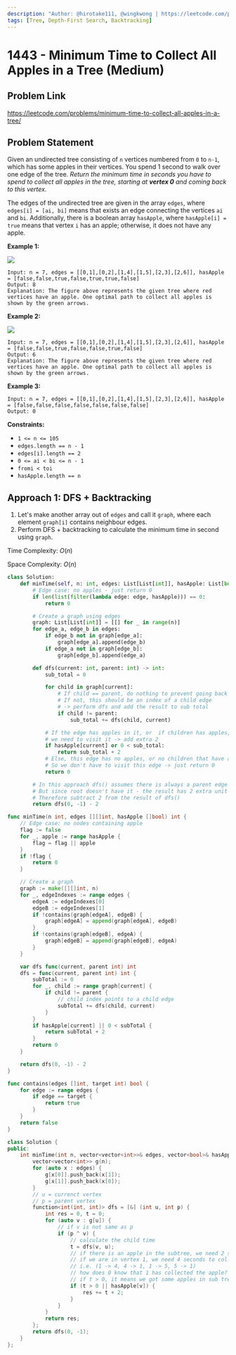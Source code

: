 ```yaml
---
description: "Author: @hirotake111, @wingkwong | https://leetcode.com/problems/minimum-time-to-collect-all-apples-in-a-tree/"
tags: [Tree, Depth-First Search, Backtracking]
---
```


# 1443 - Minimum Time to Collect All Apples in a Tree (Medium)

## Problem Link

https://leetcode.com/problems/minimum-time-to-collect-all-apples-in-a-tree/

## Problem Statement

Given an undirected tree consisting of `n` vertices numbered from `0` to `n-1`, which has some apples in their vertices. You spend 1 second to walk over one edge of the tree. _Return the minimum time in seconds you have to spend to collect all apples in the tree, starting at **vertex 0** and coming back to this vertex._

The edges of the undirected tree are given in the array `edges`, where `edges[i] = [ai, bi]` means that exists an edge connecting the vertices `ai` and `bi`. Additionally, there is a boolean array `hasApple`, where `hasApple[i] = true` means that vertex `i` has an apple; otherwise, it does not have any apple.

**Example 1:**

![](https://assets.leetcode.com/uploads/2020/04/23/min_time_collect_apple_1.png)

```
Input: n = 7, edges = [[0,1],[0,2],[1,4],[1,5],[2,3],[2,6]], hasApple = [false,false,true,false,true,true,false]
Output: 8
Explanation: The figure above represents the given tree where red vertices have an apple. One optimal path to collect all apples is shown by the green arrows.
```

**Example 2:**

![](https://assets.leetcode.com/uploads/2020/04/23/min_time_collect_apple_2.png)

```
Input: n = 7, edges = [[0,1],[0,2],[1,4],[1,5],[2,3],[2,6]], hasApple = [false,false,true,false,false,true,false]
Output: 6
Explanation: The figure above represents the given tree where red vertices have an apple. One optimal path to collect all apples is shown by the green arrows.
```

**Example 3:**

```
Input: n = 7, edges = [[0,1],[0,2],[1,4],[1,5],[2,3],[2,6]], hasApple = [false,false,false,false,false,false,false]
Output: 0
```

**Constraints:**

- `1 <= n <= 105`
- `edges.length == n - 1`
- `edges[i].length == 2`
- `0 <= ai < bi <= n - 1`
- `fromi < toi`
- `hasApple.length == n`

## Approach 1: DFS + Backtracking

1. Let's make another array out of `edges` and call it `graph`, where each element `graph[i]` contains neighbour edges.
2. Perform DFS + backtracking to calculate the minimum time in second using `graph`.

Time Complexity: $O(n)$

Space Complexity: $O(n)$

<Tabs>

<TabItem value="py" label="Python">
<SolutionAuthor name="@hirotake111"/>

```py
class Solution:
    def minTime(self, n: int, edges: List[List[int]], hasApple: List[bool]) -> int:
        # Edge case: no apples - just return 0
        if len(list(filter(lambda edge: edge, hasApple))) == 0:
            return 0

        # Create a graph using edges
        graph: List[List[int]] = [[] for _ in range(n)]
        for edge_a, edge_b in edges:
            if edge_b not in graph[edge_a]:
                graph[edge_a].append(edge_b)
            if edge_a not in graph[edge_b]:
                graph[edge_b].append(edge_a)

        def dfs(current: int, parent: int) -> int:
            sub_total = 0

            for child in graph[current]:
                # If child == parent, do nothing to prevent going back to the parent
                # If not, this should be an index of a child edge
                # -> perform dfs and add the result to sub total
                if child != parent:
                    sub_total += dfs(child, current)

            # If the edge has apples in it, or  if children has apples,
            # we need to visit it -> add extra 2
            if hasApple[current] or 0 < sub_total:
                return sub_total + 2
            # Else, this edge has no apples, or no children that have apples.
            # So we don't have to visit this edge -> just return 0
            return 0

        # In this approach dfs() assumes there is always a parent edge connected to it.
        # But since root doesn't have it - the result has 2 extra unit of seconds.
        # Therefore subtract 2 from the result of dfs()
        return dfs(0, -1) - 2
```

</TabItem>

<TabItem value="go" label="Go">
<SolutionAuthor name="@hirotake111"/>

```go
func minTime(n int, edges [][]int, hasApple []bool) int {
	// Edge case: no nodes containing apple
	flag := false
	for _, apple := range hasApple {
		flag = flag || apple
	}
	if !flag {
		return 0
	}

	// Create a graph
	graph := make([][]int, n)
	for _, edgeIndexes := range edges {
		edgeA := edgeIndexes[0]
		edgeB := edgeIndexes[1]
		if !contains(graph[edgeA], edgeB) {
			graph[edgeA] = append(graph[edgeA], edgeB)
		}
		if !contains(graph[edgeB], edgeA) {
			graph[edgeB] = append(graph[edgeB], edgeA)
		}
	}

	var dfs func(current, parent int) int
	dfs = func(current, parent int) int {
		subTotal := 0
		for _, child := range graph[current] {
			if child != parent {
				// child index points to a child edge
				subTotal += dfs(child, current)
			}
		}
		if hasApple[current] || 0 < subTotal {
			return subTotal + 2
		}
		return 0
	}

	return dfs(0, -1) - 2
}

func contains(edges []int, target int) bool {
	for edge := range edges {
		if edge == target {
			return true
		}
	}
	return false
}

```

</TabItem>

<TabItem value="cpp" label="C++">
<SolutionAuthor name="@wingkwong"/>

```cpp
class Solution {
public:
    int minTime(int n, vector<vector<int>>& edges, vector<bool>& hasApple) {
        vector<vector<int>> g(n);
        for (auto x : edges) {
            g[x[0]].push_back(x[1]);
            g[x[1]].push_back(x[0]);
        }
        // u = currenct vertex
        // p = parent vertex
        function<int(int, int)> dfs = [&] (int u, int p) {
            int res = 0, t = 0;
            for (auto v : g[u]) {
                // if v is not same as p
                if (p ^ v) {
                    // calculate the child time
                    t = dfs(v, u);
                    // if there is an apple in the subtree, we need 2 seconds to collect it and head back
                    // if we are in vertex 1, we need 4 seconds to collect all the apples in 4 & 5 
                    // i.e. (1 -> 4, 4 -> 1, 1 -> 5, 5 -> 1)
                    // how does 0 know that 1 has collected the apple? check the time, i.e. `t`
                    // if t > 0, it means we got some apples in sub trees
                    if (t > 0 || hasApple[v]) {
                        res += t + 2;
                    }
                }
            }
            return res;
        };
        return dfs(0, -1);
    }
};
```

</TabItem>

</Tabs>
